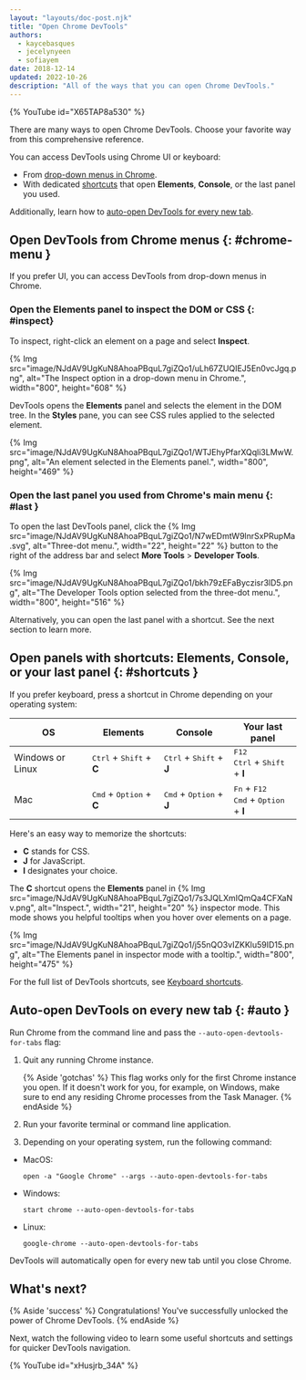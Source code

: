 ```yaml
---
layout: "layouts/doc-post.njk"
title: "Open Chrome DevTools"
authors:
  - kaycebasques
  - jecelynyeen
  - sofiayem
date: 2018-12-14
updated: 2022-10-26
description: "All of the ways that you can open Chrome DevTools."
---
```


{% YouTube id="X65TAP8a530" %}

There are many ways to open Chrome DevTools. Choose your favorite way from this comprehensive reference.

You can access DevTools using Chrome UI or keyboard:

- From [drop-down menus in Chrome](#chrome-menu).
- With dedicated [shortcuts](#shortcuts) that open **Elements**, **Console**, or the last panel you used.

Additionally, learn how to [auto-open DevTools for every new tab](#auto).

## Open DevTools from Chrome menus {: #chrome-menu }

If you prefer UI, you can access DevTools from drop-down menus in Chrome.

### Open the Elements panel to inspect the DOM or CSS {: #inspect}

To inspect, right-click an element on a page and select **Inspect**.

{% Img src="image/NJdAV9UgKuN8AhoaPBquL7giZQo1/uLh67ZUQIEJ5En0vcJgq.png", alt="The Inspect option in a drop-down menu in Chrome.", width="800", height="608" %}

DevTools opens the **Elements** panel and selects the element in the DOM tree. In the **Styles** pane, you can see CSS rules applied to the selected element.

{% Img src="image/NJdAV9UgKuN8AhoaPBquL7giZQo1/WTJEhyPfarXQqli3LMwW.png", alt="An element selected in the Elements panel.", width="800", height="469" %}

### Open the last panel you used from Chrome's main menu {: #last }

To open the last DevTools panel, click the {% Img src="image/NJdAV9UgKuN8AhoaPBquL7giZQo1/N7wEDmtW9lnrSxPRupMa.svg", alt="Three-dot menu.", width="22", height="22" %} button to the right of the address bar and select **More Tools** > **Developer Tools**.

{% Img src="image/NJdAV9UgKuN8AhoaPBquL7giZQo1/bkh79zEFaByczisr3lD5.png", alt="The Developer Tools option selected from the three-dot menu.", width="800", height="516" %}

Alternatively, you can open the last panel with a shortcut. See the next section to learn more.

## Open panels with shortcuts: Elements, Console, or your last panel  {: #shortcuts }

If you prefer keyboard, press a shortcut in Chrome depending on your operating system:

<table>
<thead>
  <tr>
    <th>OS</th>
    <th>Elements</th>
    <th>Console</th>
    <th>Your last panel</th>
  </tr>
</thead>
<tbody>
  <tr>
    <td>Windows or Linux</td>
    <td><kbd>Ctrl</kbd> + <kbd>Shift</kbd> + <strong>C</strong></td>
    <td><kbd>Ctrl</kbd> + <kbd>Shift</kbd> + <strong>J</strong></td>
    <td><kbd>F12</kbd></br><kbd>Ctrl</kbd> + <kbd>Shift</kbd> + <strong>I</strong></td>
  </tr>
  <tr>
    <td>Mac</td>
    <td><kbd>Cmd</kbd> + <kbd>Option</kbd> + <strong>C</strong></td>
    <td><kbd>Cmd</kbd> + <kbd>Option</kbd> + <strong>J</strong></td>
    <td><kbd>Fn</kbd> + <kbd>F12</kbd></br><kbd>Cmd</kbd> + <kbd>Option</kbd> + <strong>I</strong></td>
  </tr>
</tbody>
</table>

Here's an easy way to memorize the shortcuts:

- **C** stands for CSS.
- **J** for JavaScript.
- **I** designates your choice.

The **C** shortcut opens the **Elements** panel in {% Img src="image/NJdAV9UgKuN8AhoaPBquL7giZQo1/7s3JQLXmIQmQa4CFXaNv.png", alt="Inspect.", width="21", height="20" %} inspector mode. This mode shows you helpful tooltips when you hover over elements on a page.

{% Img src="image/NJdAV9UgKuN8AhoaPBquL7giZQo1/j55nQO3vIZKKlu59ID15.png", alt="The Elements panel in inspector mode with a tooltip.", width="800", height="475" %}

For the full list of DevTools shortcuts, see [Keyboard shortcuts](/docs/devtools/shortcuts/).

## Auto-open DevTools on every new tab {: #auto }

Run Chrome from the command line and pass the `--auto-open-devtools-for-tabs` flag:

1. Quit any running Chrome instance.

   {% Aside 'gotchas' %}
   This flag works only for the first Chrome instance you open. If it doesn't work for you, for example, on Windows, make sure to end any residing Chrome processes from the Task Manager.
   {% endAside %}

1. Run your favorite terminal or command line application.
1. Depending on your operating system, run the following command:

- MacOS:

  ```shell
  open -a "Google Chrome" --args --auto-open-devtools-for-tabs
  ```

- Windows:

  ```shell
  start chrome --auto-open-devtools-for-tabs
  ```

- Linux:

  ```shell
  google-chrome --auto-open-devtools-for-tabs
  ```

DevTools will automatically open for every new tab until you close Chrome.

## What's next?

{% Aside 'success' %}
Congratulations! You've successfully unlocked the power of Chrome DevTools.
{% endAside %}

Next, watch the following video to learn some useful shortcuts and settings for quicker DevTools navigation.

{% YouTube id="xHusjrb_34A" %}
